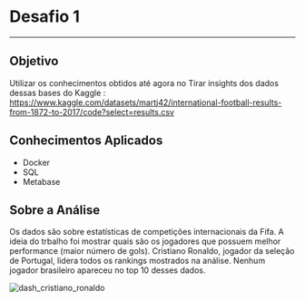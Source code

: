 
# Desafio 1
---
## Objetivo
Utilizar os conhecimentos obtidos até agora no Tirar insights dos dados dessas bases do Kaggle :  https://www.kaggle.com/datasets/martj42/international-football-results-from-1872-to-2017/code?select=results.csv

## Conhecimentos Aplicados
- Docker
- SQL
- Metabase

## Sobre a Análise
Os dados são sobre estatísticas de competições internacionais da Fifa. A ideia do trbalho foi mostrar quais são os jogadores que possuem melhor performance (maior número de gols).
Cristiano Ronaldo, jogador da seleção de Portugal, lidera todos os rankings mostrados na análise.
Nenhum jogador brasileiro apareceu no top 10 desses dados.


![dash_cristiano_ronaldo](https://user-images.githubusercontent.com/64446494/219228929-76014bb2-c60e-49b4-b37e-b42256338e7f.png)

